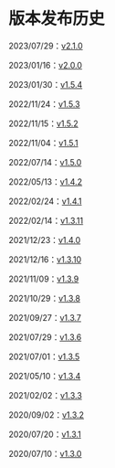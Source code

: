 # 版本发布历史
2023/07/29：[v2.1.0](v2.1.0.md) 

2023/01/16：[v2.0.0](v2.0.0.md) 

2023/01/30：[v1.5.4](v1.5.4.md) 

2022/11/24：[v1.5.3](v1.5.3.md) 

2022/11/15：[v1.5.2](v1.5.2.md) 

2022/11/04：[v1.5.1](v1.5.1.md) 

2022/07/14：[v1.5.0](v1.5.0.md) 

2022/05/13：[v1.4.2](v1.4.2.md) 

2022/02/24：[v1.4.1](v1.4.1.md) 

2022/02/14：[v1.3.11](v1.3.11.md) 

2021/12/23：[v1.4.0](v1.4.0.md) 

2021/12/16：[v1.3.10](v1.3.10.md) 

2021/11/09：[v1.3.9](v1.3.9.md) 

2021/10/29：[v1.3.8](v1.3.8.md) 

2021/09/27：[v1.3.7](v1.3.7.md) 

2021/07/29：[v1.3.6](v1.3.6.md) 

2021/07/01：[v1.3.5](v1.3.5.md) 

2021/05/10：[v1.3.4](v1.3.4.md) 

2021/02/02：[v1.3.3](v1.3.3.md) 

2020/09/02：[v1.3.2](v1.3.2.md) 

2020/07/20：[v1.3.1](v1.3.1.md) 

2020/07/10：[v1.3.0](v1.3.0.md) 